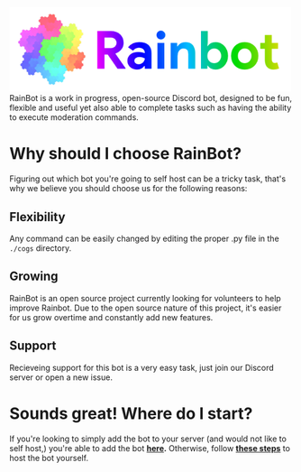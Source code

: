 <img src="/img/wordmark2.png" alt="RainBot Logo" width="500"/>
<br />
RainBot is a work in progress, open-source Discord bot, designed to be fun, flexible and useful yet also able to complete tasks such as having the ability to execute moderation  commands.

# Why should I choose RainBot?
Figuring out which bot you're going to self host can be a tricky task, that's why we believe you should choose us for the following reasons:
## Flexibility
Any command can be easily changed by editing the proper .py file in the `./cogs` directory.
## Growing
RainBot is an open source project currently looking for volunteers to help improve Rainbot. Due to the open source nature of this project, it's easier for us grow overtime and constantly add new features.
## Support
Recieveing support for this bot is a very easy task, just join our Discord server or open a new issue.

# Sounds great! Where do I start?
If you're looking to simply add the bot to your server (and would not like to self host,) you're able to add the bot **[here](https://discord.com/api/oauth2/authorize?client_id=530899015898759199&permissions=8&scope=bot).** Otherwise, follow **[these steps](/github_stuff/tutorial.md)** to host the bot yourself.

